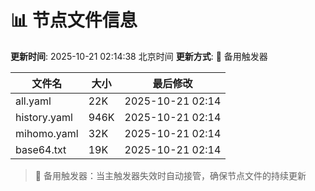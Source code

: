 # 📊 节点文件信息

**更新时间**: 2025-10-21 02:14:38 北京时间
**更新方式**: 🔄 备用触发器

| 文件名 | 大小 | 最后修改 |
|--------|------|----------|
| all.yaml | 22K | 2025-10-21 02:14 |
| history.yaml | 946K | 2025-10-21 02:14 |
| mihomo.yaml | 32K | 2025-10-21 02:14 |
| base64.txt | 19K | 2025-10-21 02:14 |

> 🔄 备用触发器：当主触发器失效时自动接管，确保节点文件的持续更新
